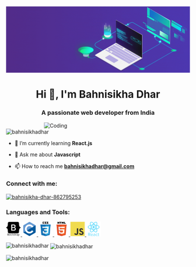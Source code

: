 ![logo](https://github.com/bahnisikhadhar/bahnisikhadhar/blob/main/bannergif.gif)

<h1 align="center">Hi 👋, I'm Bahnisikha Dhar</h1>
<h3 align="center">A passionate web developer from India</h3>
<img align="right" alt="Coding" width="400" src="https://miro.medium.com/v2/resize:fit:1400/1*qdAW1TjCN57h1lbuuzvchg.gif">

<p align="left"> <img src="https://komarev.com/ghpvc/?username=bahnisikhadhar&label=Profile%20views&color=0e75b6&style=flat" alt="bahnisikhadhar" /> </p>

- 🌱 I’m currently learning **React.js**

- 💬 Ask me about **Javascript**

- 📫 How to reach me **bahnisikhadhar@gmail.com**

<h3 align="left">Connect with me:</h3>
<p align="left">
<a href="https://linkedin.com/in/bahnisikha-dhar-862795253" target="blank"><img align="center" src="https://raw.githubusercontent.com/rahuldkjain/github-profile-readme-generator/master/src/images/icons/Social/linked-in-alt.svg" alt="bahnisikha-dhar-862795253" height="30" width="40" /></a>
</p>

<h3 align="left">Languages and Tools:</h3>
<p align="left"> <a href="https://getbootstrap.com" target="_blank" rel="noreferrer"> <img src="https://raw.githubusercontent.com/devicons/devicon/master/icons/bootstrap/bootstrap-plain-wordmark.svg" alt="bootstrap" width="40" height="40"/> </a> <a href="https://www.cprogramming.com/" target="_blank" rel="noreferrer"> <img src="https://raw.githubusercontent.com/devicons/devicon/master/icons/c/c-original.svg" alt="c" width="40" height="40"/> </a> <a href="https://www.w3schools.com/css/" target="_blank" rel="noreferrer"> <img src="https://raw.githubusercontent.com/devicons/devicon/master/icons/css3/css3-original-wordmark.svg" alt="css3" width="40" height="40"/> </a> <a href="https://www.w3.org/html/" target="_blank" rel="noreferrer"> <img src="https://raw.githubusercontent.com/devicons/devicon/master/icons/html5/html5-original-wordmark.svg" alt="html5" width="40" height="40"/> </a> <a href="https://developer.mozilla.org/en-US/docs/Web/JavaScript" target="_blank" rel="noreferrer"> <img src="https://raw.githubusercontent.com/devicons/devicon/master/icons/javascript/javascript-original.svg" alt="javascript" width="40" height="40"/> </a> <a href="https://reactjs.org/" target="_blank" rel="noreferrer"> <img src="https://raw.githubusercontent.com/devicons/devicon/master/icons/react/react-original-wordmark.svg" alt="react" width="40" height="40"/> </a> </p>

<p><img align="left" src="https://github-readme-stats.vercel.app/api/top-langs?username=bahnisikhadhar&show_icons=true&locale=en&layout=compact" alt="bahnisikhadhar" /></p>

<p>&nbsp;<img align="center" src="https://github-readme-stats.vercel.app/api?username=bahnisikhadhar&show_icons=true&locale=en" alt="bahnisikhadhar" /></p>

<p><img align="center" src="https://github-readme-streak-stats.herokuapp.com/?user=bahnisikhadhar&" alt="bahnisikhadhar" /></p>

